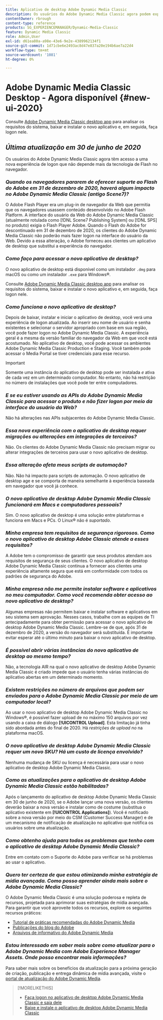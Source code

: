 ```yaml
---
title: Aplicativo de desktop Adobe Dynamic Media Classic
description: Os usuários do Adobe Dynamic Media Classic agora podem experimentar uma atualização completa da interface do usuário. A experiência oferece um logon atualizado com links para recursos valiosos, além disso, essa atualização não depende mais da tecnologia de Flash do Adobe no navegador.
contentOwner: rbrough
content-type: reference
products: SG_EXPERIENCEMANAGER/Dynamic-Media-Classic
feature: Dynamic Media Classic
role: Admin,User
exl-id: d61ea80a-a98e-43e6-9e2e-4389962134f1
source-git-commit: 1d71cbe6e2493ac8d47e837a20e194b6ae7a22d4
workflow-type: tm+mt
source-wordcount: '1081'
ht-degree: 0%

---
```


# Adobe Dynamic Media Classic Desktop - Agora disponível {#new-ui-2020}

Consulte [Adobe Dynamic Media Classic desktop app](/help/dynamic-media-classic-desktop-app.md) para analisar os requisitos do sistema, baixar e instalar o novo aplicativo e, em seguida, faça logon nele.

## _Última atualização em 30 de junho de 2020_

Os usuários do Adobe Dynamic Media Classic agora têm acesso a uma nova experiência de logon que não depende mais da tecnologia de Flash no navegador.

### **_Quando os navegadores pararem de oferecer suporte ao Flash do Adobe em 31 de dezembro de 2020, haverá algum impacto no Adobe Dynamic Media Classic (antigo Scene7)?_**

O Adobe Flash Player era um plug-in de navegador da Web que permitia que os navegadores usassem conteúdo desenvolvido no Adobe Flash Platform. A interface do usuário da Web do Adobe Dynamic Media Classic (atualmente rotulada como [!DNL Scene7 Publishing System] ou [!DNL SPS] no produto) exigia o Flash Player Adobe. Quando o Flash do Adobe for descontinuado em 31 de dezembro de 2020, os clientes do Adobe Dynamic Media Classic não poderão mais fazer logon na interface do usuário da Web. Devido a essa alteração, o Adobe forneceu aos clientes um aplicativo de desktop que substitui a experiência do navegador.

### **_Como faço para acessar o novo aplicativo de desktop?_**

O novo aplicativo de desktop está disponível como um instalador `.dmg` para macOS ou como um instalador `.exe` para Windows®.

Consulte [Adobe Dynamic Media Classic desktop app](/help/dynamic-media-classic-desktop-app.md) para analisar os requisitos do sistema, baixar e instalar o novo aplicativo e, em seguida, faça logon nele.

<!-- NEWSLETTER IS DEAD The download links are also available by way of the [Adobe Dynamic Media Classic newsletter subscription page.](https://www.adobe.com/subscription/dynamic-media-newsletter.html) -->

### **_Como funciona o novo aplicativo de desktop?_**

Depois de baixar, instalar e iniciar o aplicativo de desktop, você verá uma experiência de logon atualizada. Ao inserir seu nome de usuário e senha existentes e selecionar o servidor apropriado com base em sua região, você pode fazer logon no Adobe Dynamic Media Classic. A experiência geral é a mesma da versão familiar do navegador da Web em que você está acostumado. No aplicativo de desktop, você pode acessar os ambientes Adobe Dynamic Media Classic Production e Staging. Você também pode acessar o Media Portal se tiver credenciais para esse recurso.

>[!IMPORTANT]
>
>Somente uma instância do aplicativo de desktop pode ser instalada *e* ativa de cada vez em um determinado computador. No entanto, não há restrição no número de instalações que você pode ter entre computadores.

### **_E se eu estiver usando as APIs do Adobe Dynamic Media Classic para acessar o produto e não fizer logon por meio da interface do usuário da Web?_**

Não há alterações nas APIs subjacentes do Adobe Dynamic Media Classic.

### **_Essa nova experiência com o aplicativo de desktop requer migrações ou alterações em integrações de terceiros?_**

Não. Os clientes do Adobe Dynamic Media Classic não precisam migrar ou alterar integrações de terceiros para usar o novo aplicativo de desktop.

### **_Essa alteração afeta meus scripts de automação?_**

Não. Não há impacto para scripts de automação. O novo aplicativo de desktop age e se comporta de maneira semelhante à experiência baseada em navegador que você já conhece.

### **_O novo aplicativo de desktop Adobe Dynamic Media Classic funcionará em Macs e computadores pessoais?_**

Sim. O novo aplicativo de desktop é uma solução entre plataformas e funciona em Macs e PCs. O Linux® não é *suportado*.

### **_Minha empresa tem requisitos de segurança rigorosos. Como o novo aplicativo de desktop Adobe Classic atende a esses requisitos?_**

A Adobe tem o compromisso de garantir que seus produtos atendam aos requisitos de segurança de seus clientes. O novo aplicativo de desktop Adobe Dynamic Media Classic continua a fornecer aos clientes uma experiência altamente segura que está em conformidade com todos os padrões de segurança do Adobe.

### **_Minha empresa não me permite instalar software e aplicativos no meu computador. Como você recomenda obter acesso ao novo aplicativo de desktop?_**

Algumas empresas não permitem baixar e instalar software e aplicativos em seu sistema sem aprovação. Nesses casos, trabalhe com as equipes de TI antecipadamente para obter permissão para acessar o novo aplicativo de desktop Adobe Dynamic Media Classic. Lembre-se de que, após 31 de dezembro de 2020, a versão do navegador será substituída. É importante evitar esperar até o último minuto para baixar o novo aplicativo de desktop.

### **_É possível abrir várias instâncias do novo aplicativo de desktop ao mesmo tempo?_**

Não, a tecnologia AIR na qual o novo aplicativo de desktop Adobe Dynamic Media Classic é criado impede que o usuário tenha várias instâncias do aplicativo abertas em um determinado momento.

### **_Existem restrições no número de arquivos que podem ser enviados para o Adobe Dynamic Media Classic por meio de um computador local?_**

Ao usar o novo aplicativo de desktop Adobe Dynamic Media Classic no Windows®, é possível fazer upload de no máximo 150 arquivos por vez usando a caixa de diálogo **[!UICONTROL Upload]**. Esta limitação já tinha sido abordada antes do final de 2020. Há *restrições de upload no* na plataforma macOS.

### **_O novo aplicativo de desktop Adobe Dynamic Media Classic requer um novo SKU? Há um custo de licença envolvido?_**

Nenhuma mudança de SKU ou licença é necessária para usar o novo aplicativo de desktop Adobe Dynamic Media Classic.

### **_Como as atualizações para o aplicativo de desktop Adobe Dynamic Media Classic estão habilitadas?_**

Após o lançamento do aplicativo de desktop Adobe Dynamic Media Classic em 30 de junho de 2020, se o Adobe lançar uma nova versão, os clientes deverão baixar a nova versão e instalar como de costume (substitua o aplicativo existente em **[!UICONTROL Applications]**). Você é notificado sobre a nova versão por meio do CSM (Customer Success Manager) e de um mecanismo de notificação de atualização no aplicativo que notifica os usuários sobre uma atualização.

### **_Como obtenho ajuda para todos os problemas que tenho com o aplicativo de desktop Adobe Dynamic Media Classic?_**

Entre em contato com o Suporte do Adobe para verificar se há problemas ao usar o aplicativo.

### **_Quero ter certeza de que estou otimizando minha estratégia de mídia avançada. Como posso aprender ainda mais sobre o Adobe Dynamic Media Classic?_**

O Adobe Dynamic Media Classic é uma solução poderosa e repleta de recursos, projetada para aprimorar suas estratégias de mídia avançada. Para garantir que você aproveite todos os recursos, explore os seguintes recursos práticos:

* [Tutorial de práticas recomendadas do Adobe Dynamic Media](https://experienceleague.adobe.com/docs/experience-manager-learn/dynamic-media-classic-tutorial/overview.html)
* [Publicações do blog do Adobe](https://blog.adobe.com/)<!-- (https://blog.adobe.com/tag/dynamic-media/) -->
* [Arquivos de informativo do Adobe Dynamic Media](https://experienceleague.adobe.com/docs/dynamic-media-classic/using/dynamic-media-newsletter.html)

<!-- HIDDEN AUGUST 2, 2021 BECAUSE THE NEWSLETTER WAS DISCONTINUED Plus, [subscribe to the Dynamic Media newsletter](https://www.adobe.com/subscription/dynamic-media-newsletter.html) to stay current on the latest news, information, training opportunities, powerful features available to you such as [Smart Imaging](https://experienceleague.adobe.com/docs/experience-manager-65/assets/dynamic/imaging-faq.html#dynamic), and the complementary audit program. -->

### **_Estou interessado em saber mais sobre como atualizar para o Adobe Dynamic Media com Adobe Experience Manager Assets. Onde posso encontrar mais informações?_**

Para saber mais sobre os benefícios da atualização para a próxima geração de criação, publicação e entrega dinâmica de mídia avançada, visite o [portal de atualização do Adobe Dynamic Media](https://exploreadobe.com/dynamic-media-upgrade/).

>[!MORELIKETHIS]
>
>* [Faça logon no aplicativo de desktop Adobe Dynamic Media Classic e saia dele](/help/signing-out.md)
>* [Baixe e instale o aplicativo de desktop Adobe Dynamic Media Classic](/help/dynamic-media-classic-desktop-app.md)



<!-- SAVE - OLD LINK TO BEST PRACTICES GUIDE IN PDF https://www.adobe.com/content/dam/www/us/en/marketing/experience-manager-assets/dynamic-media/adobe-dynamic-media-classic-best-practices-guide.pdf -->
